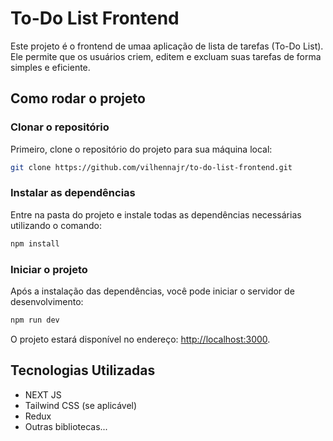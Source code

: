 # To-Do List Frontend

Este projeto é o frontend de umaa aplicação de lista de tarefas (To-Do List). Ele permite que os usuários criem, editem e excluam suas tarefas de forma simples e eficiente.

## Como rodar o projeto

### Clonar o repositório

Primeiro, clone o repositório do projeto para sua máquina local:

```bash
git clone https://github.com/vilhennajr/to-do-list-frontend.git
```

### Instalar as dependências

Entre na pasta do projeto e instale todas as dependências necessárias utilizando o comando:

```bash
npm install
```

### Iniciar o projeto

Após a instalação das dependências, você pode iniciar o servidor de desenvolvimento:

```bash
npm run dev
```

O projeto estará disponível no endereço: [http://localhost:3000](http://localhost:3000).

## Tecnologias Utilizadas

-   NEXT JS
-   Tailwind CSS (se aplicável)
-   Redux
-   Outras bibliotecas...
